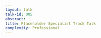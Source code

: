 ```yaml
---
layout: talk
talk-id: 005
abstract: 
title: Placeholder Specialist Track Talk
complexity: Professional
---
```


